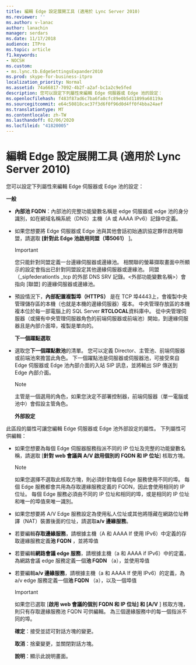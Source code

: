 ```yaml
---
title: 編輯 Edge 設定展開工具 (適用於 Lync Server 2010)
ms.reviewer: ''
ms.author: v-lanac
author: lanachin
manager: serdars
ms.date: 11/17/2018
audience: ITPro
ms.topic: article
f1.keywords:
- NOCSH
ms.custom:
- ms.lync.tb.EdgeSettingsExpander2010
ms.prod: skype-for-business-itpro
localization_priority: Normal
ms.assetid: 74a66817-7092-4b2f-a2af-bc1a2c9e5fed
description: 您可以設定下列屬性來編輯 Edge 伺服器或 Edge 池的設定：
ms.openlocfilehash: f483f87ad6c7ba6fa8cfc89e0b5d11899a68119a
ms.sourcegitcommit: e64c50818cac37f3d6f0f96d0d4ff0f4bba24aef
ms.translationtype: MT
ms.contentlocale: zh-TW
ms.lasthandoff: 02/06/2020
ms.locfileid: "41820005"
---
```

# <a name="edit-edge-settings-expander-for-lync-server-2010"></a>編輯 Edge 設定展開工具 (適用於 Lync Server 2010)
 
您可以設定下列屬性來編輯 Edge 伺服器或 Edge 池的設定： 
  
 **一般**
  
- **內部池 FQDN**：內部池的完整功能變數名稱是 edge 伺服器或 edge 池的身分識別，如在網域名稱系統（DNS）主機（A 或 AAAA IPv6）記錄中定義。
    
- 如果您想要將 Edge 伺服器或 Edge 池與其他會話初始通訊協定夥伴啟用聯盟，請選取 **[針對此 Edge 池啟用同盟（埠5061）** ]。
    
    > [!IMPORTANT]
    > 您只能針對同盟定義一台邊緣伺服器或邊緣池。 相關聯的螢幕擷取畫面中所顯示的設定會指出已針對同盟設定其他邊緣伺服器或邊緣池。 同盟（_sipfederationtls _tcp 的外部 DNS SRV 記錄。\<外部功能變數名稱\>）會指向 [聯盟] 的邊緣伺服器或邊緣池。 
  
- 預設情況下，**內部配置複製埠（HTTPS）** 是在 TCP 埠4443上，會複製中央管理儲存區的本機（也就是本機的邊緣伺服器）複本。 中央管理存放區的本機複本位於每一部電腦上的 SQL Server **RTCLOCAL**資料庫中。 從中央管理伺服器（或擁有中央管理伺服器角色的前端伺服器或前端池）開始，到邊緣伺服器且是內部介面埠，複製是單向的。
    
  **下一個躍點選取**
  
- 選取您**下一個躍點數池**的清單。 您可以定義 Director、主管池、前端伺服器或前端池來擔當此角色。 下一個躍點池是伺服器或伺服器池，可接受來自 Edge 伺服器或 Edge 池內部介面的入站 SIP 訊息，並將輸出 SIP 傳送到 Edge 內部介面。
    
    > [!NOTE]
    > 主管是一個選用的角色，如果您決定不部署控制器，前端伺服器（單一電腦或池中）會假設主管角色。 
  
  **外部設定**
  
此區段的屬性可讓您編輯 Edge 伺服器或 Edge 池外部設定的屬性。 下列屬性可供編輯：
  
- 如果您想要為每個 Edge 伺服器服務指派不同的 IP 位址及完整的功能變數名稱，請選取 [**針對 web 會議與 A/V 啟用個別的 FQDN 和 IP 位址**] 核取方塊。
    
    > [!NOTE]
    > 如果您選擇不選取此核取方塊，則必須針對每個 Edge 服務使用不同的埠。 每個 Edge 服務都會共用為存取邊緣服務定義的 FQDN，因此會使用相同的 IP 位址。 每個 Edge 服務必須由不同的 IP 位址和相同的埠，或是相同的 IP 位址和唯一的埠值來唯一識別。 
  
- 如果您想要將 A/V Edge 服務設定為使用私人位址或其他將隱藏在網路位址轉譯（NAT）裝置後面的位址，請選取**a/v 邊緣服務**。
    
- 若要編輯**存取邊緣服務**，請根據主機（A 和 AAAA If 使用 IPv6）中定義的存取邊緣服務定義**池 FQDN** ，並將埠值
    
- 若要編輯**網路會議 edge 服務**，請根據主機（a 和 AAAA if IPv6）中的定義，為網路會議 edge 服務定義一個**池 FQDN** （a），並使用埠值
    
- 若要編輯**a/v 邊緣服務**，請根據主機（a 和 AAAA If 使用 IPv6）的定義，為 a/v edge 服務定義一個**池 FQDN** （a），以及一個埠值
    
    > [!IMPORTANT]
    > 如果您已選取 [**啟用 web 會議的個別 FQDN 和 IP 位址] 和 [A/V** ] 核取方塊，則只有存取邊緣服務池 FQDN 可供編輯。 為三個邊緣服務中的每一個指派不同的埠。
  
  **確定**：接受並認可對話方塊的變更。
  
  **取消**：捨棄變更，並關閉對話方塊。
  
  **說明**：顯示此說明畫面。
  


